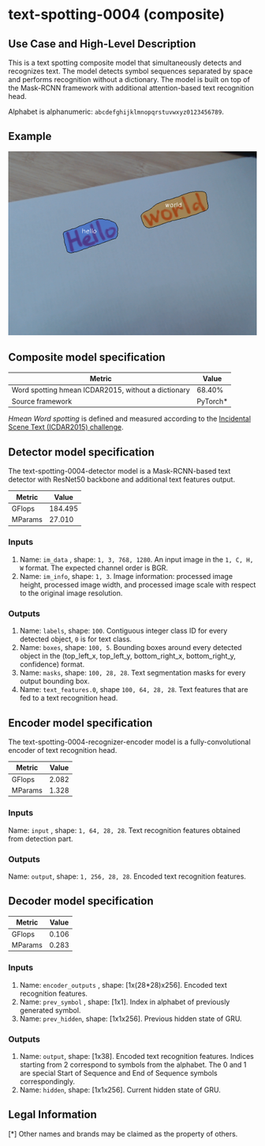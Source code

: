 # text-spotting-0004 (composite)

## Use Case and High-Level Description

This is a text spotting composite model that simultaneously detects and
recognizes text. The model detects symbol sequences separated by space and performs
recognition without a dictionary. The model is built on top of the Mask-RCNN
framework with additional attention-based text recognition head.

Alphabet is alphanumeric: `abcdefghijklmnopqrstuvwxyz0123456789`.

## Example

![](./text-spotting-0004.png)

## Composite model specification

| Metric                                        | Value     |
|-----------------------------------------------|-----------|
| Word spotting hmean ICDAR2015, without a dictionary | 68.40% |
| Source framework                              | PyTorch\* |

*Hmean Word spotting* is defined and measured according to the
[Incidental Scene Text (ICDAR2015) challenge](https://rrc.cvc.uab.es/?ch=4&com=introduction).

## Detector model specification

The text-spotting-0004-detector model is a Mask-RCNN-based text detector with ResNet50 backbone and additional text features output.

| Metric                                        | Value     |
|-----------------------------------------------|-----------|
| GFlops                                        | 184.495   |
| MParams                                       | 27.010    |

### Inputs

1.	Name: `im_data` , shape: `1, 3, 768, 1280`. An input image in the `1, C, H, W` format.
    The expected channel order is BGR.
2.	Name: `im_info`, shape: `1, 3`. Image information: processed image height,
    processed image width, and processed image scale with respect to the original image resolution.

### Outputs

1.	Name: `labels`, shape: `100`. Contiguous integer class ID for every
    detected object, `0` is for text class.
2.	Name: `boxes`, shape: `100, 5`. Bounding boxes around every detected object
    in the (top_left_x, top_left_y, bottom_right_x, bottom_right_y, confidence) format.
3.	Name: `masks`, shape: `100, 28, 28`. Text segmentation masks for every output bounding box.
4.  Name: `text_features.0`, shape `100, 64, 28, 28`. Text features that are fed to a text recognition head.

## Encoder model specification

The text-spotting-0004-recognizer-encoder model is a fully-convolutional encoder of text recognition head.

| Metric                                        | Value     |
|-----------------------------------------------|-----------|
| GFlops                                        | 2.082     |
| MParams                                       | 1.328     |

### Inputs

Name: `input` , shape: `1, 64, 28, 28`. Text recognition features obtained from detection part.

### Outputs

Name: `output`, shape: `1, 256, 28, 28`. Encoded text recognition features.

## Decoder model specification

| Metric                                        | Value     |
|-----------------------------------------------|-----------|
| GFlops                                        | 0.106     |
| MParams                                       | 0.283     |

### Inputs

1.	Name: `encoder_outputs` , shape: [1x(28*28)x256]. Encoded text recognition features.
1.	Name: `prev_symbol` , shape: [1x1]. Index in alphabet of previously generated symbol.
1.	Name: `prev_hidden`, shape: [1x1x256]. Previous hidden state of GRU.

### Outputs

1.	Name: `output`, shape: [1x38]. Encoded text recognition features. Indices starting from 2 correspond to symbols from the
alphabet. The 0 and 1 are special Start of Sequence and End of Sequence symbols correspondingly.
1.	Name: `hidden`, shape: [1x1x256]. Current hidden state of GRU.


## Legal Information
[*] Other names and brands may be claimed as the property of others.
